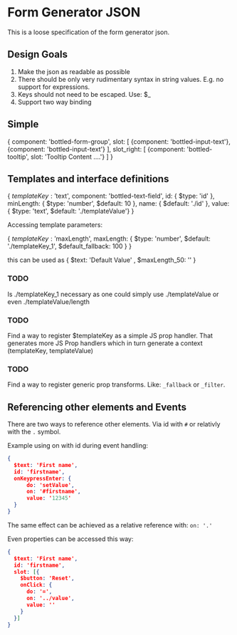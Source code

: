 # Form Generator JSON
This is a loose specification of the form generator json.

## Design Goals
1. Make the json as readable as possible
2. There should be only very rudimentary syntax in string values. E.g. no support for expressions.
3. Keys should not need to be escaped. Use: $_
4. Support two way binding

## Simple 

{
  component: 'bottled-form-group',
  slot: [
    {component: 'bottled-input-text'},
    {component: 'bottled-input-text'}
  ],
  slot_right: [
    {component: 'bottled-tooltip', slot: 'Tooltip Content ....'}
  ]
}

## Templates and interface definitions

{
  $templateKey: '$text',
  component: 'bottled-text-field',
  id: { $type: 'id' },
  minLength: { $type: 'number', $default: 10 },
  name: { $default: './id' },
  value: { $type: 'text', $default: './templateValue'}
}

Accessing template parameters:

{
  $templateKey: '$maxLength',
  maxLength: { $type: 'number', $default: './templateKey_1', $default_fallback: 100 }
}

this can be used as { $text: 'Default Value' , $maxLength_50: '' }

### TODO
Is ./templateKey_1 necessary as one could simply use ./templateValue or even ./templateValue/length
### TODO
Find a way to register $templateKey as a simple JS prop handler. That generates more JS Prop handlers which in turn generate a context (templateKey, templateValue)
### TODO
Find a way to register generic prop transforms. Like: `_fallback` or `_filter`.

## Referencing other elements and Events

There are two ways to reference other elements. Via id with `#` or relativly with the `.` symbol.

Example using on with id during event handling:

```json
{
  $text: 'First name',
  id: 'firstname',
  onKeypressEnter: {
      do: 'setValue',
      on: '#firstname',
      value: '12345' 
  }
}
```

The same effect can be achieved as a relative reference with: `on: '.'`

Even properties can be accessed this way:

```json
{
  $text: 'First name',
  id: 'firstname',
  slot: [{ 
    $button: 'Reset',
    onClick: {
      do: '=',
      on: '../value',
      value: '' 
    }
  }]
}
```

